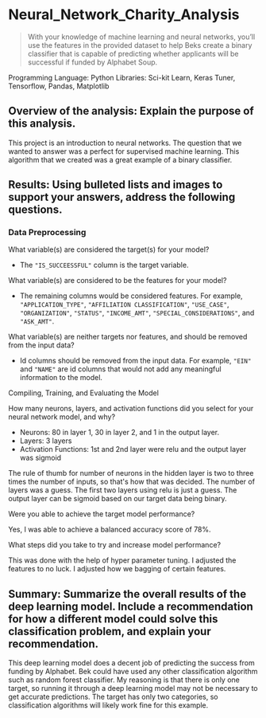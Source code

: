 # Neural_Network_Charity_Analysis


> With your knowledge of machine learning and neural networks, you’ll use the features in the provided dataset to help Beks create a binary classifier that is capable of predicting whether applicants will be successful if funded by Alphabet Soup.

Programming Language: Python 
Libraries: Sci-kit Learn, Keras Tuner, Tensorflow, Pandas, Matplotlib

## Overview of the analysis: Explain the purpose of this analysis.

This project is an introduction to neural networks. The question that we wanted to answer was a perfect for supervised machine learning.  This algorithm that we created was a great example of a binary classifier. 

## Results: Using bulleted lists and images to support your answers, address the following questions.

### Data Preprocessing

What variable(s) are considered the target(s) for your model?

* The `"IS_SUCCEESSFUL"` column is the target variable.

What variable(s) are considered to be the features for your model?

* The remaining columns would be considered features. For example, `"APPLICATION_TYPE"`, `"AFFILIATION CLASSIFICATION"`, `"USE_CASE"`, `"ORGANIZATION"`, `"STATUS"`, `"INCOME_AMT"`, `"SPECIAL_CONSIDERATIONS"`, and `"ASK_AMT"`.

What variable(s) are neither targets nor features, and should be removed from the input data?

* Id columns should be removed from the input data. For example, `"EIN"` and `"NAME"` are id columns that would not add any meaningful information to the model.

Compiling, Training, and Evaluating the Model

How many neurons, layers, and activation functions did you select for your neural network model, and why?

* Neurons: 80 in layer 1, 30 in layer 2, and 1 in the output layer.
* Layers: 3 layers 
* Activation Functions: 1st and 2nd layer were relu and the output layer was sigmoid

The rule of thumb for number of neurons in the hidden layer is two to three times the number of inputs, so that's how that was decided. 
The number of layers was a guess.  The first two layers using relu is just a guess.  The output layer can be sigmoid based on our target data being binary.

Were you able to achieve the target model performance?

Yes, I was able to achieve a balanced accuracy score of 78%.  

What steps did you take to try and increase model performance?

This was done with the help of hyper parameter tuning. I adjusted the features to no luck. I adjusted how we bagging of certain features. 

## Summary: Summarize the overall results of the deep learning model. Include a recommendation for how a different model could solve this classification problem, and explain your recommendation.

This deep learning model does a decent job of predicting the success from funding by Alphabet.  Bek could have used any other classification algorithm such as random forest classifier.  My reasoning is that there is only one target, so running it through a deep learning model may not be necessary to get accurate predictions. The target has only two categories, so classification algorithms will likely work fine for this example. 
